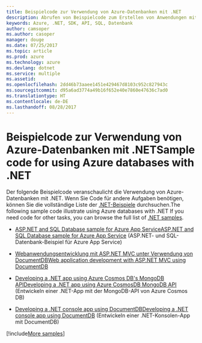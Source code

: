 ```yaml
---
title: Beispielcode zur Verwendung von Azure-Datenbanken mit .NET
description: Abrufen von Beispielcode zum Erstellen von Anwendungen mit Azure-Datenbanken mit .NET
keywords: Azure, .NET, SDK, API, SQL, Datenbank
author: camsoper
ms.author: casoper
manager: douge
ms.date: 07/25/2017
ms.topic: article
ms.prod: azure
ms.technology: azure
ms.devlang: dotnet
ms.service: multiple
ms.assetid: 
ms.openlocfilehash: 2dd46b73aaee1451e429467d8103c952c827943c
ms.sourcegitcommit: d95a6ad3774a49b16f652e40e7860e47636c7ad0
ms.translationtype: HT
ms.contentlocale: de-DE
ms.lasthandoff: 08/28/2017
---
```

# <a name="sample-code-for-using-azure-databases-with-net"></a><span data-ttu-id="9d8a3-104">Beispielcode zur Verwendung von Azure-Datenbanken mit .NET</span><span class="sxs-lookup"><span data-stu-id="9d8a3-104">Sample code for using Azure databases with .NET</span></span>

<span data-ttu-id="9d8a3-105">Der folgende Beispielcode veranschaulicht die Verwendung von Azure-Datenbanken mit .NET. Wenn Sie Code für andere Aufgaben benötigen, können Sie die vollständige Liste der [.NET-Beispiele](https://azure.microsoft.com/resources/samples/?term=dotnet) durchsuchen.</span><span class="sxs-lookup"><span data-stu-id="9d8a3-105">The following sample code illustrate using Azure databases with .NET If you need code for other tasks, you can browse the full list of [.NET samples](https://azure.microsoft.com/resources/samples/?term=dotnet).</span></span>

- [<span data-ttu-id="9d8a3-106">ASP.NET and SQL Database sample for Azure App Service</span><span class="sxs-lookup"><span data-stu-id="9d8a3-106">ASP.NET and SQL Database sample for Azure App Service</span></span>](https://azure.microsoft.com/resources/samples/dotnet-sqldb-tutorial/) (ASP.NET- und SQL-Datenbank-Beispiel für Azure App Service)

- [<span data-ttu-id="9d8a3-107">Webanwendungsentwicklung mit ASP.NET MVC unter Verwendung von DocumentDB</span><span class="sxs-lookup"><span data-stu-id="9d8a3-107">Web application development with ASP.NET MVC using DocumentDB</span></span>](https://azure.microsoft.com/resources/samples/documentdb-dotnet-todo-app/)

- [<span data-ttu-id="9d8a3-108">Developing a .NET app using Azure Cosmos DB's MongoDB API</span><span class="sxs-lookup"><span data-stu-id="9d8a3-108">Developing a .NET app using Azure CosmosDB MongoDB API</span></span>](https://azure.microsoft.com/resources/samples/azure-cosmos-db-mongodb-dotnet-getting-started/) (Entwickeln einer .NET-App mit der MongoDB-API von Azure Cosmos DB)

- [<span data-ttu-id="9d8a3-109">Developing a .NET console app using DocumentDB</span><span class="sxs-lookup"><span data-stu-id="9d8a3-109">Developing a .NET console app using DocumentDB</span></span>](https://azure.microsoft.com/resources/samples/documentdb-dotnet-getting-started/) (Entwickeln einer .NET-Konsolen-App mit DocumentDB)

[!include[More samples](includes/more-samples.md)]

